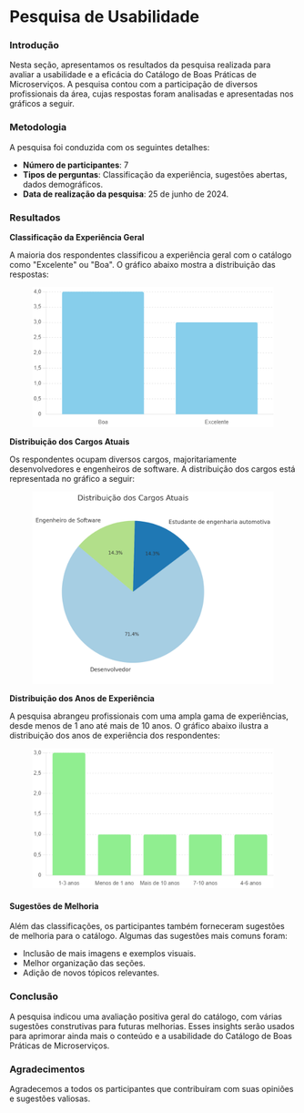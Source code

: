 # Pesquisa de Usabilidade

### Introdução

Nesta seção, apresentamos os resultados da pesquisa realizada para avaliar a usabilidade e a eficácia do Catálogo de Boas Práticas de Microserviços. A pesquisa contou com a participação de diversos profissionais da área, cujas respostas foram analisadas e apresentadas nos gráficos a seguir.

### Metodologia

A pesquisa foi conduzida com os seguintes detalhes:

* **Número de participantes**: 7
* **Tipos de perguntas**: Classificação da experiência, sugestões abertas, dados demográficos.
* **Data de realização da pesquisa**: 25 de junho de 2024.

### Resultados

**Classificação da Experiência Geral**

A maioria dos respondentes classificou a experiência geral com o catálogo como "Excelente" ou "Boa". O gráfico abaixo mostra a distribuição das respostas:



<figure><img src=".gitbook/assets/Classificação da Experiência Geral com o Catálogo.png" alt=""><figcaption></figcaption></figure>

**Distribuição dos Cargos Atuais**

Os respondentes ocupam diversos cargos, majoritariamente desenvolvedores e engenheiros de software. A distribuição dos cargos está representada no gráfico a seguir:



<figure><img src=".gitbook/assets/output.png" alt=""><figcaption></figcaption></figure>

**Distribuição dos Anos de Experiência**

A pesquisa abrangeu profissionais com uma ampla gama de experiências, desde menos de 1 ano até mais de 10 anos. O gráfico abaixo ilustra a distribuição dos anos de experiência dos respondentes:

<figure><img src=".gitbook/assets/Distribuição dos Anos de Experiência.png" alt=""><figcaption></figcaption></figure>

#### Sugestões de Melhoria

Além das classificações, os participantes também forneceram sugestões de melhoria para o catálogo. Algumas das sugestões mais comuns foram:

* Inclusão de mais imagens e exemplos visuais.
* Melhor organização das seções.
* Adição de novos tópicos relevantes.

### Conclusão

A pesquisa indicou uma avaliação positiva geral do catálogo, com várias sugestões construtivas para futuras melhorias. Esses insights serão usados para aprimorar ainda mais o conteúdo e a usabilidade do Catálogo de Boas Práticas de Microserviços.

### Agradecimentos

Agradecemos a todos os participantes que contribuíram com suas opiniões e sugestões valiosas.
